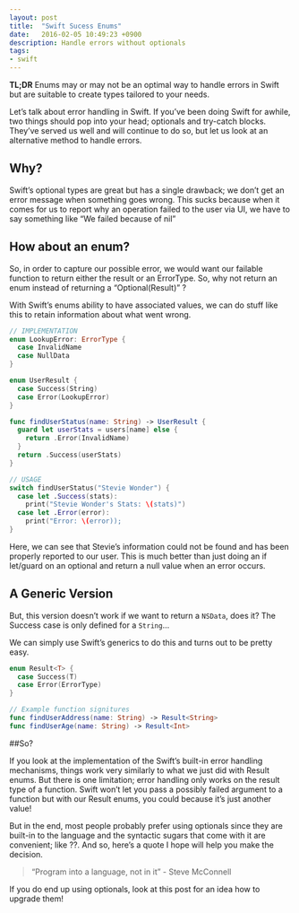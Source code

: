 ```yaml
---
layout: post
title:  "Swift Sucess Enums"
date:   2016-02-05 10:49:23 +0900
description: Handle errors without optionals
tags: 
- swift
---
```


**TL;DR** Enums may or may not be an optimal way to handle errors in Swift but are suitable to create types tailored to your needs.

Let’s talk about error handling in Swift. If you’ve been doing Swift for awhile, two things should pop into your head; optionals and try-catch blocks. They’ve served us well and will continue to do so, but let us look at an alternative method to handle errors.

## Why?

Swift’s optional types are great but has a single drawback; we don’t get an error message when something goes wrong. This sucks because when it comes for us to report why an operation failed to the user via UI, we have to say something like “We failed because of nil”

## How about an enum?

So, in order to capture our possible error, we would want our failable function to return either the result or an ErrorType. So, why not return an enum instead of returning a “Optional(Result)” ?

With Swift’s enums ability to have associated values, we can do stuff like this to retain information about what went wrong.

```swift
// IMPLEMENTATION
enum LookupError: ErrorType {
  case InvalidName
  case NullData
}

enum UserResult {
  case Success(String)
  case Error(LookupError)
}

func findUserStatus(name: String) -> UserResult {
  guard let userStats = users[name] else {
    return .Error(InvalidName)
  }
  return .Success(userStats)
}

// USAGE
switch findUserStatus("Stevie Wonder") {
  case let .Success(stats):
    print("Stevie Wonder's Stats: \(stats)")
  case let .Error(error):
    print("Error: \(error));
}
```

Here, we can see that Stevie’s information could not be found and has been properly reported to our user. This is much better than just doing an if let/guard on an optional and return a null value when an error occurs.


## A Generic Version

But, this version doesn’t work if we want to return a `NSData`, does it? The Success case is only defined for a `String`…

We can simply use Swift’s generics to do this and turns out to be pretty easy.

```swift
enum Result<T> {
  case Success(T)
  case Error(ErrorType)
}

// Example function signitures
func findUserAddress(name: String) -> Result<String>
func findUserAge(name: String) -> Result<Int>
```

##So?

If you look at the implementation of the Swift’s built-in error handling mechanisms, things work very similarly to what we just did with Result enums. But there is one limitation; error handling only works on the result type of a function. Swift won’t let you pass a possibly failed argument to a function but with our Result enums, you could because it’s just another value!

But in the end, most people probably prefer using optionals since they are built-in to the language and the syntactic sugars that come with it are convenient; like ??. And so, here’s a quote I hope will help you make the decision.

>“Program into a language, not in it” - Steve McConnell

 
If you do end up using optionals, look at this post for an idea how to upgrade them!
